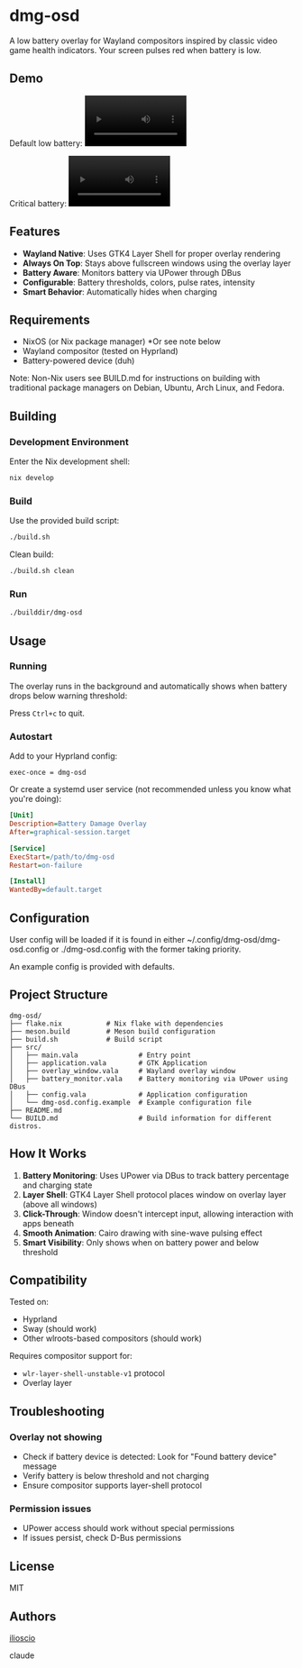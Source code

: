 # dmg-osd

A low battery overlay for Wayland compositors inspired by classic video game health indicators. Your screen pulses red when battery is low.

## Demo

Default low battery:
<video src='https://github.com/user-attachments/assets/c35754d5-26a9-4da4-a929-c6309cae2501' width=180/>

Critical battery:
<video src='https://github.com/user-attachments/assets/34d0117c-fbfc-46d0-acca-96ab1005f483' width=180/>

## Features

- **Wayland Native**: Uses GTK4 Layer Shell for proper overlay rendering
- **Always On Top**: Stays above fullscreen windows using the overlay layer
- **Battery Aware**: Monitors battery via UPower through DBus
- **Configurable**: Battery thresholds, colors, pulse rates, intensity
- **Smart Behavior**: Automatically hides when charging

## Requirements

- NixOS (or Nix package manager) *Or see note below
- Wayland compositor (tested on Hyprland)
- Battery-powered device (duh)

Note: Non-Nix users see BUILD.md for instructions on building with traditional package managers on Debian, Ubuntu, Arch Linux, and Fedora.

## Building

### Development Environment

Enter the Nix development shell:

```bash
nix develop
```

### Build

Use the provided build script:

```bash
./build.sh
```

Clean build:

```bash
./build.sh clean
```

### Run

```bash
./builddir/dmg-osd
```

## Usage

### Running

The overlay runs in the background and automatically shows when battery drops below warning threshold:

Press `Ctrl+c` to quit.

### Autostart

Add to your Hyprland config:

```
exec-once = dmg-osd
```

Or create a systemd user service (not recommended unless you know what you're doing):

```ini
[Unit]
Description=Battery Damage Overlay
After=graphical-session.target

[Service]
ExecStart=/path/to/dmg-osd
Restart=on-failure

[Install]
WantedBy=default.target
```

## Configuration

User config will be loaded if it is found in either ~/.config/dmg-osd/dmg-osd.config or ./dmg-osd.config with the former taking priority.

An example config is provided with defaults.

## Project Structure

```
dmg-osd/
├── flake.nix           # Nix flake with dependencies
├── meson.build         # Meson build configuration
├── build.sh            # Build script
├── src/
│   ├── main.vala               # Entry point
│   ├── application.vala        # GTK Application
│   ├── overlay_window.vala     # Wayland overlay window
│   ├── battery_monitor.vala    # Battery monitoring via UPower using DBus
│   ├── config.vala             # Application configuration
│   └── dmg-osd.config.example  # Example configuration file
├── README.md
└── BUILD.md                    # Build information for different distros.
```

## How It Works

1. **Battery Monitoring**: Uses UPower via DBus to track battery percentage and charging state
2. **Layer Shell**: GTK4 Layer Shell protocol places window on overlay layer (above all windows)
3. **Click-Through**: Window doesn't intercept input, allowing interaction with apps beneath
4. **Smooth Animation**: Cairo drawing with sine-wave pulsing effect
5. **Smart Visibility**: Only shows when on battery power and below threshold

## Compatibility

Tested on:
- Hyprland
- Sway (should work)
- Other wlroots-based compositors (should work)

Requires compositor support for:
- `wlr-layer-shell-unstable-v1` protocol
- Overlay layer

## Troubleshooting

### Overlay not showing
- Check if battery device is detected: Look for "Found battery device" message
- Verify battery is below threshold and not charging
- Ensure compositor supports layer-shell protocol

### Permission issues
- UPower access should work without special permissions
- If issues persist, check D-Bus permissions

## License

MIT

## Authors
[ilioscio](https://github.com/ilioscio)

claude

